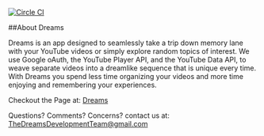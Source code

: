 [![Circle CI](https://circleci.com/gh/unknownbreaker/dreams.svg?style=svg)](https://circleci.com/gh/unknownbreaker/dreams)

##About Dreams

Dreams is an app designed to seamlessly take a trip down memory lane with your YouTube videos or simply explore random topics of interest. We use Google oAuth, the YouTube Player API, and the YouTube Data API, to weave separate videos into a dreamlike sequence that is unique every time. With Dreams you spend less time organizing your videos and more time enjoying and remembering your experiences.

Checkout the Page at: [Dreams](http://memoryfinder.herokuapp.com/)

Questions? Comments? Concerns? 
contact us at: TheDreamsDevelopmentTeam@gmail.com
